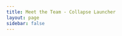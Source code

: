 ```yaml
---
title: Meet the Team - Collapse Launcher
layout: page
sidebar: false
---
```

<script setup>
    import teamPage from './scripts/team.vue';
    if (typeof document !== 'undefined') {
    document.title = "Meet the Team | Collapse Launcher";
    }
</script>

<teamPage />